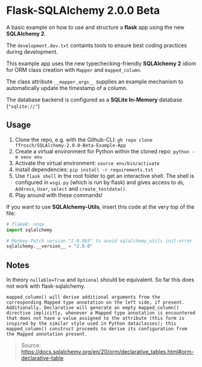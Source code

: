 # Flask-SQLAlchemy 2.0.0 Beta

A basic example on how to use and structure a **flask** app using the new **SQLAlchemy 2**.

The `development.dev.txt` containts tools to ensure best coding practices during development.

This example app uses the new typechecking-friendly **SQLAlchemy 2** idiom for ORM class creation with `Mapper` and `mapped_column`.

The class attribute `__mapper_args__` supplies an example mechanism to automatically update the timestamp of a column.

The database backend is configured as a **SQLite In-Memory** database (`"sqlite://"`)

## Usage

1. Clone the repo, e.g. with the Github-CLI: `gh repo clone ffrosch/SQLAlchemy-2.0.0-Beta-Example-App`
1. Create a virtual environment for Python within the cloned repo: `python -m venv env`
1. Activate the virtual environment: `source env/bin/activate`
1. Install dependencies: `pip install -r requirements.txt`
1. Use `flask shell` in the root folder to get an interactive shell.
   The shell is configured in `wsgi.py` (which is run by flask) and gives access to `db`, `Address`, `User`, `select` and `create_testdata()`.
1. Play around with these commands!

If you want to use **SQLAlchemy-Utils**, insert this code at the very top of the file:

```python
# flake8: noqa
import sqlalchemy

# Monkey-Patch version "2.0.0b3" to avoid sqlalchemy_utils init-error
sqlalchemy.__version__ = "2.0.0"
```

## Notes

In theory `nullable=True` and `Optional` should be equivalent.
So far this does not work with flask-sqlalchemy.

```
mapped_column() will derive additional arguments from the corresponding Mapped type annotation on the left side, if present. Additionally, Declarative will generate an empty mapped_column() directive implicitly, whenever a Mapped type annotation is encountered that does not have a value assigned to the attribute (this form is inspired by the similar style used in Python dataclasses); this mapped_column() construct proceeds to derive its configuration from the Mapped annotation present.
```

> Source: https://docs.sqlalchemy.org/en/20/orm/declarative_tables.html#orm-declarative-table
